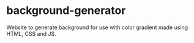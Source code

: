 # background-generator
Website to generate background for use with color gradient made using HTML, CSS and JS.
